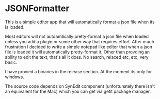 # JSONFormatter
This is a simple editor app that will automatically format a json file when its is loaded.

Most editors will not autoamtically pretty-format a json file when loaded unless you add a plugin or some other way that requires effort. After much frustration I decided to write a simple notepad like editor that when a json file is loaded it will automatically pretty-format it. Other than provding an ability to edit the text, that's all it does. No search, relaced etc, etc, very basic.

I have provied a binaries in the release section. At the moment its only for windows. 

The source code depends on SynEdit component (unfortunately there isn't an equivalent for the Mac) which you can get via getit package manager. 
